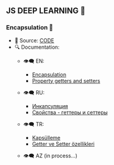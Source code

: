 ## JS DEEP LEARNING 🦆

### Encapsulation 🚀
- 🔑 Source: [CODE](../19Encapsulation/)
- 🔍 Documentation:
    - 👁‍🗨 EN:
        - [Encapsulation](https://developer.mozilla.org/en-US/docs/Web/API/Element/classList)
        - [Property getters and setters](https://javascript.info/property-accessors)
        
    - 👁‍🗨 RU:
        - [Инкапсуляция](http://www.codenet.ru/progr/cpp/ipn.php)
        - [Свойства - геттеры и сеттеры](https://learn.javascript.ru/property-accessors)

    - 👁‍🗨 TR:
        - [Kapsülleme](https://bit.ly/3M2vCjK)
        - [Getter ve Setter özellikleri](https://tr.javascript.info/property-accessors)
      
    - 👁‍🗨 AZ (in process...)
